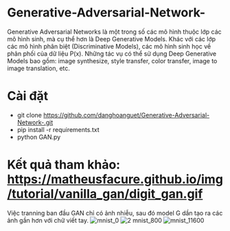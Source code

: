 # Generative-Adversarial-Network-
Generative Adversarial Networks là một trong số các mô hình thuộc lớp các mô hình sinh, mà cụ thể hơn là Deep Generative Models. Khác với các lớp các mô hình phân biệt (Discriminative Models), các mô hình sinh học về phân phối của dữ liệu P(x). Những tác vụ có thể sử dụng Deep Generative Models bao gồm: image synthesize, style transfer, color transfer, image to image translation, etc.

# Cài đặt
- git clone https://github.com/danghoanguet/Generative-Adversarial-Network-.git
- pip install -r requirements.txt
- python GAN.py

# Kết quả tham khảo: https://matheusfacure.github.io/img/tutorial/vanilla_gan/digit_gan.gif

Việc tranning ban đầu GAN chỉ có ảnh nhiễu, sau đó model G dần tạo ra các ảnh gần hơn với chữ viết tay.
![mnist_0](https://user-images.githubusercontent.com/65205345/143742321-2db7bccb-87b5-46f8-9393-3626ff83087d.png)
![2 mnist_800](https://user-images.githubusercontent.com/65205345/143742461-8fd643e5-e8bf-4ad1-bcbc-c407bf2961dc.png)
![mnist_11600](https://user-images.githubusercontent.com/65205345/143742743-7bcc78a1-72ca-4c43-867f-00ca3e0187c5.png)
